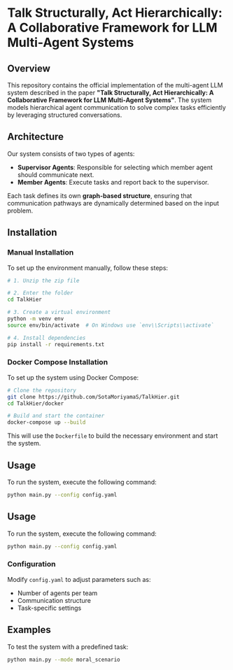 # Talk Structurally, Act Hierarchically: A Collaborative Framework for LLM Multi-Agent Systems

## Overview
This repository contains the official implementation of the multi-agent LLM system described in the paper **"Talk Structurally, Act Hierarchically: A Collaborative Framework for LLM Multi-Agent Systems"**. The system models hierarchical agent communication to solve complex tasks efficiently by leveraging structured conversations.

## Architecture
Our system consists of two types of agents:
- **Supervisor Agents**: Responsible for selecting which member agent should communicate next.
- **Member Agents**: Execute tasks and report back to the supervisor.

Each task defines its own **graph-based structure**, ensuring that communication pathways are dynamically determined based on the input problem.


## Installation

### Manual Installation
To set up the environment manually, follow these steps:
```sh
# 1. Unzip the zip file

# 2. Enter the folder
cd TalkHier

# 3. Create a virtual environment
python -m venv env
source env/bin/activate  # On Windows use `env\\Scripts\\activate`

# 4. Install dependencies
pip install -r requirements.txt
```

### Docker Compose Installation
To set up the system using Docker Compose:
```sh
# Clone the repository
git clone https://github.com/SotaMoriyamaS/TalkHier.git
cd TalkHier/docker

# Build and start the container
docker-compose up --build
```
This will use the `Dockerfile` to build the necessary environment and start the system.

## Usage
To run the system, execute the following command:
```sh
python main.py --config config.yaml
```

## Usage
To run the system, execute the following command:
```sh
python main.py --config config.yaml
```
### Configuration
Modify `config.yaml` to adjust parameters such as:
- Number of agents per team
- Communication structure
- Task-specific settings

## Examples
To test the system with a predefined task:
```sh
python main.py --mode moral_scenario
```
